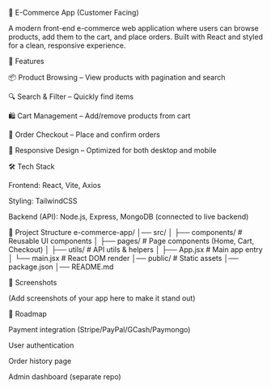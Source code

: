 🛒 E-Commerce App (Customer Facing)

A modern front-end e-commerce web application where users can browse products, add them to the cart, and place orders.
Built with React and styled for a clean, responsive experience.

🚀 Features

📦 Product Browsing – View products with pagination and search

🔍 Search & Filter – Quickly find items

🛍️ Cart Management – Add/remove products from cart

📑 Order Checkout – Place and confirm orders

📱 Responsive Design – Optimized for both desktop and mobile

🛠️ Tech Stack

Frontend: React, Vite, Axios

Styling: TailwindCSS

Backend (API): Node.js, Express, MongoDB (connected to live backend)

📂 Project Structure
e-commerce-app/
│── src/
│   ├── components/     # Reusable UI components
│   ├── pages/          # Page components (Home, Cart, Checkout)
│   ├── utils/          # API utils & helpers
│   ├── App.jsx         # Main app entry
│   └── main.jsx        # React DOM render
│── public/             # Static assets
│── package.json
│── README.md

📸 Screenshots

(Add screenshots of your app here to make it stand out)

🌟 Roadmap

 Payment integration (Stripe/PayPal/GCash/Paymongo)

 User authentication

 Order history page

 Admin dashboard (separate repo)
